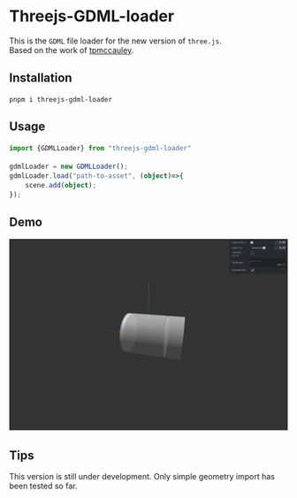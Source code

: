# Threejs-GDML-loader
This is the `GDML` file loader for the new version of `three.js`.  
Based on the work of [tpmccauley](https://github.com/tpmccauley).
## Installation
```
pnpm i threejs-gdml-loader
```
## Usage
``` ts
import {GDMLLoader} from "threejs-gdml-loader"

gdmlLoader = new GDMLLoader();
gdmlLoader.load("path-to-asset", (object)=>{
    scene.add(object);
});
```
## Demo
![Demo](picture/demo.png) 
## Tips
This version is still under development. Only simple geometry import has been tested so far.
